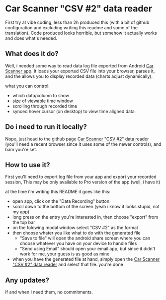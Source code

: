 # Car Scanner "CSV #2" data reader

First try at vibe coding, less than 2h produced this (with a bit of github configuration and excluding writing this readme and some of the translation). Code produced looks horrible, but somehow it actually works and does what's needed.

## What does it do?

Well, i needed some way to read data log file exported from Android [Car Scanner app](https://play.google.com/store/apps/details?id=com.ovz.carscanner). It loads your exported CSV file into your browser, parses it, and the allows you to display recorded data (charts adjust dynamically).

what you can control:
- which data/column to show
- size of viewable time window
- scrolling through recorded time
- synced hover cursor (on desktop) to view time aligned data

## Do i need to run it locally?

Nope, just head to the github page [Car Scanner "CSV #2" data reader](https://bartlomiejwereszczynski.github.io/car-scanner-csv-reader/) (you'll need a recent browser since it uses some of the newer controls), and bam you're set.

## How to use it?

First you'll need to export log file from your app and export your recorded session, This may be only available to Pro version of the app (well, i have it)

at the time i'm writing this README it goes like this:
- open app, click on the "Data Recording" button
- scroll down to the bottom of the screen (yeah i know it looks stupid, not my app)
- long press on the entry you're interested in, then choose "export" from the top bar
- on the folowing modal window select "CSV #2" as the format
- then choose whater you like what to do with the generated file
  - "Save to file" will open the android share screen where you can choose whatever you have on your device to handle files
  - "Send using Email" should open your email app, but since it didn't work for me, your guess is as good as mine
- when you have the generated file at hand, simply open the [Car Scanner "CSV #2" data reader](https://bartlomiejwereszczynski.github.io/car-scanner-csv-reader/) and select that file. you're done

## Any updates?

If and when I need them, no commitments.
